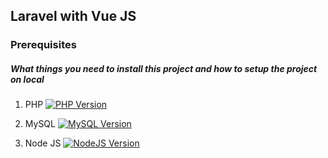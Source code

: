 ## Laravel with Vue JS 

### Prerequisites
##### What things you need to install this project and how to setup the project on local
1. PHP [![PHP Version](https://img.shields.io/badge/Version-8.1.*-green)](https://www.php.net/releases/8.1_0.php)

2. MySQL [![MySQL Version](https://img.shields.io/badge/Version-5.6.*-green)](https://downloads.mysql.com/archives/community/?version=5.6.23)

3. Node JS [![NodeJS Version](https://img.shields.io/badge/Version-16.0.*-green)]((https://nodejs.org/en/blog/release/v16.0.0)https://nodejs.org/en/blog/release/v16.0.0)

